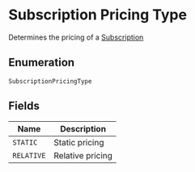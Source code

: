 <!-- Optimized: 2025-10-06 -->
<!-- RPM: 1.6.2.1.1.6.2.1_subscription-pricing-type_20251006 -->
<!-- Session: E2E RPM DNA Application -->
<!-- AOM: RND (Reggie & Dro) -->
<!-- COI: TECHNOLOGY -->
<!-- RPM: HIGH -->
<!-- ACTION: BUILD -->

# Subscription Pricing Type

Determines the pricing of a [Subscription](../../doc/models/subscription.md)

## Enumeration

`SubscriptionPricingType`

## Fields

| Name | Description |
|  --- | --- |
| `STATIC` | Static pricing |
| `RELATIVE` | Relative pricing |
